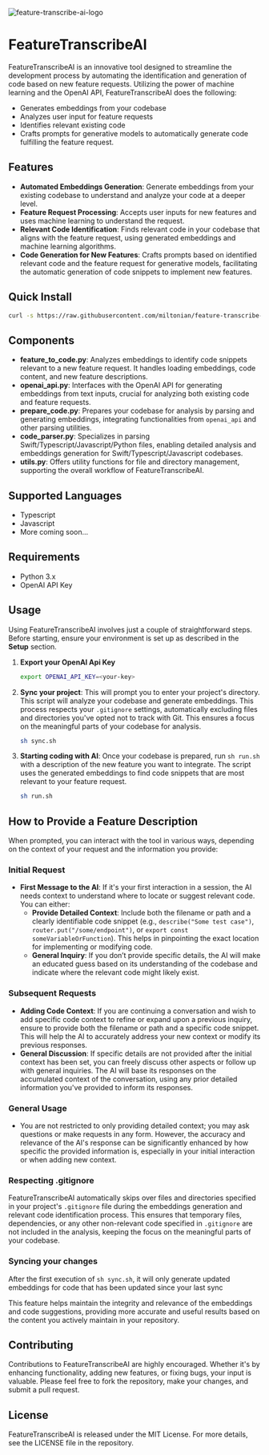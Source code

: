 
![feature-transcribe-ai-logo](https://github.com/miltonian/feature-transcribe-ai/assets/8435923/9eb97133-4949-4b62-b110-932928c9b6db)

# FeatureTranscribeAI

FeatureTranscribeAI is an innovative tool designed to streamline the development process by automating the identification and generation of code based on new feature requests. Utilizing the power of machine learning and the OpenAI API, FeatureTranscribeAI does the following: 
- Generates embeddings from your codebase
- Analyzes user input for feature requests
- Identifies relevant existing code
- Crafts prompts for generative models to automatically generate code fulfilling the feature request.

## Features

- **Automated Embeddings Generation**: Generate embeddings from your existing codebase to understand and analyze your code at a deeper level.
- **Feature Request Processing**: Accepts user inputs for new features and uses machine learning to understand the request.
- **Relevant Code Identification**: Finds relevant code in your codebase that aligns with the feature request, using generated embeddings and machine learning algorithms.
- **Code Generation for New Features**: Crafts prompts based on identified relevant code and the feature request for generative models, facilitating the automatic generation of code snippets to implement new features.

## Quick Install
```bash
curl -s https://raw.githubusercontent.com/miltonian/feature-transcribe-ai/main/install.sh | bash
```

## Components

- **feature_to_code.py**: Analyzes embeddings to identify code snippets relevant to a new feature request. It handles loading embeddings, code content, and new feature descriptions.
- **openai_api.py**: Interfaces with the OpenAI API for generating embeddings from text inputs, crucial for analyzing both existing code and feature requests.
- **prepare_code.py**: Prepares your codebase for analysis by parsing and generating embeddings, integrating functionalities from `openai_api` and other parsing utilities.
- **code_parser.py**: Specializes in parsing Swift/Typescript/Javascript/Python files, enabling detailed analysis and embeddings generation for Swift/Typescript/Javascript codebases.
- **utils.py**: Offers utility functions for file and directory management, supporting the overall workflow of FeatureTranscribeAI.

## Supported Languages
- Typescript
- Javascript
- More coming soon...

## Requirements

- Python 3.x
- OpenAI API Key

## Usage

Using FeatureTranscribeAI involves just a couple of straightforward steps. Before starting, ensure your environment is set up as described in the **Setup** section.

1. **Export your OpenAI Api Key**
   ```bash
   export OPENAI_API_KEY=<your-key>
2. **Sync your project**: This will prompt you to enter your project's directory. This script will analyze your codebase and generate embeddings. This process respects your `.gitignore` settings, automatically excluding files and directories you've opted not to track with Git. This ensures a focus on the meaningful parts of your codebase for analysis.

   ```bash
   sh sync.sh

3. **Starting coding with AI**: Once your codebase is prepared, run `sh run.sh` with a description of the new feature you want to integrate. The script uses the generated embeddings to find code snippets that are most relevant to your feature request.

    ```bash
    sh run.sh

## How to Provide a Feature Description
When prompted, you can interact with the tool in various ways, depending on the context of your request and the information you provide:

### Initial Request
- **First Message to the AI**: If it's your first interaction in a session, the AI needs context to understand where to locate or suggest relevant code. You can either:
  - **Provide Detailed Context**: Include both the filename or path and a clearly identifiable code snippet (e.g., `describe("Some test case")`, `router.put("/some/endpoint")`, or `export const someVariableOrFunction`). This helps in pinpointing the exact location for implementing or modifying code.
  - **General Inquiry**: If you don’t provide specific details, the AI will make an educated guess based on its understanding of the codebase and indicate where the relevant code might likely exist.

 ### Subsequent Requests
 - **Adding Code Context**: If you are continuing a conversation and wish to add specific code context to refine or expand upon a previous inquiry, ensure to provide both the filename or path and a specific code snippet. This will help the AI to accurately address your new context or modify its previous responses.
 - **General Discussion**: If specific details are not provided after the initial context has been set, you can freely discuss other aspects or follow up with general inquiries. The AI will base its responses on the accumulated context of the conversation, using any prior detailed information you've provided to inform its responses.

 ### General Usage
 - You are not restricted to only providing detailed context; you may ask questions or make requests in any form. However, the accuracy and relevance of the AI's response can be significantly enhanced by how specific the provided information is, especially in your initial interaction or when adding new context.



 

### Respecting .gitignore

FeatureTranscribeAI automatically skips over files and directories specified in your project's `.gitignore` file during the embeddings generation and relevant code identification process. This ensures that temporary files, dependencies, or any other non-relevant code specified in `.gitignore` are not included in the analysis, keeping the focus on the meaningful parts of your codebase.

### Syncing your changes

After the first execution of `sh sync.sh`, it will only generate updated embeddings for code that has been updated since your last sync

This feature helps maintain the integrity and relevance of the embeddings and code suggestions, providing more accurate and useful results based on the content you actively maintain in your repository.

## Contributing

Contributions to FeatureTranscribeAI are highly encouraged. Whether it's by enhancing functionality, adding new features, or fixing bugs, your input is valuable. Please feel free to fork the repository, make your changes, and submit a pull request.

## License

FeatureTranscribeAI is released under the MIT License. For more details, see the LICENSE file in the repository.
